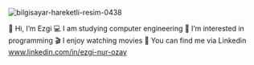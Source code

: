                  
   ![bilgisayar-hareketli-resim-0438](https://user-images.githubusercontent.com/114863768/195638530-598e7718-7bbc-4fba-ad51-91e055f2cc08.gif)

 👋 Hi, I’m Ezgi
 💻  I am studying computer engineering
 👀 I’m interested in programming 
 🎬 I enjoy watching movies 
 💬 You can find me via Linkedin www.linkedin.com/in/ezgi-nur-ozay



